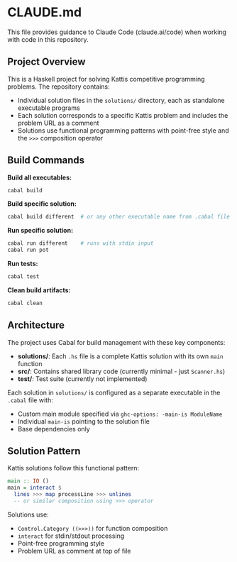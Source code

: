 # CLAUDE.md

This file provides guidance to Claude Code (claude.ai/code) when working with code in this repository.

## Project Overview

This is a Haskell project for solving Kattis competitive programming problems. The repository contains:

- Individual solution files in the `solutions/` directory, each as standalone executable programs
- Each solution corresponds to a specific Kattis problem and includes the problem URL as a comment
- Solutions use functional programming patterns with point-free style and the `>>>` composition operator

## Build Commands

**Build all executables:**
```bash
cabal build
```

**Build specific solution:**
```bash
cabal build different  # or any other executable name from .cabal file
```

**Run specific solution:**
```bash
cabal run different    # runs with stdin input
cabal run pot
```

**Run tests:**
```bash
cabal test
```

**Clean build artifacts:**
```bash
cabal clean
```

## Architecture

The project uses Cabal for build management with these key components:

- **solutions/**: Each `.hs` file is a complete Kattis solution with its own `main` function
- **src/**: Contains shared library code (currently minimal - just `Scanner.hs`)
- **test/**: Test suite (currently not implemented)

Each solution in `solutions/` is configured as a separate executable in the `.cabal` file with:
- Custom main module specified via `ghc-options: -main-is ModuleName`
- Individual `main-is` pointing to the solution file
- Base dependencies only

## Solution Pattern

Kattis solutions follow this functional pattern:
```haskell
main :: IO ()
main = interact $
  lines >>> map processLine >>> unlines
  -- or similar composition using >>> operator
```

Solutions use:
- `Control.Category ((>>>))` for function composition
- `interact` for stdin/stdout processing
- Point-free programming style
- Problem URL as comment at top of file
